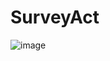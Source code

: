 # SurveyAct

![image](https://user-images.githubusercontent.com/47342380/112182472-b2429380-8bd3-11eb-8895-3e3c945886ed.png)
